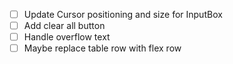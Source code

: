 - [ ] Update Cursor positioning and size for InputBox
- [ ] Add clear all button
- [ ] Handle overflow text
- [ ] Maybe replace table row with flex row